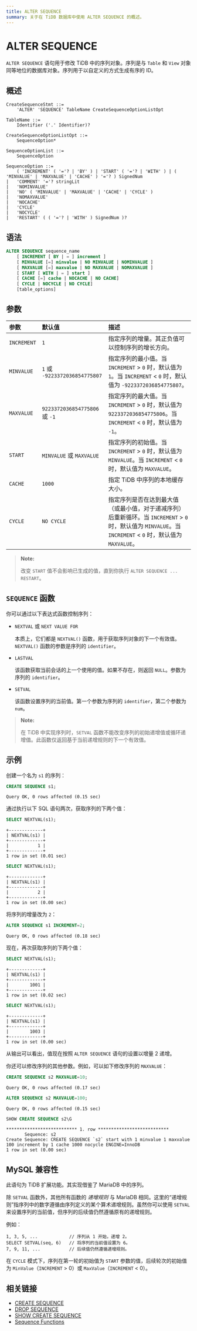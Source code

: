 ```yaml
---
title: ALTER SEQUENCE
summary: 关于在 TiDB 数据库中使用 ALTER SEQUENCE 的概述。
---
```


# ALTER SEQUENCE

`ALTER SEQUENCE` 语句用于修改 TiDB 中的序列对象。序列是与 `Table` 和 `View` 对象同等地位的数据库对象。序列用于以自定义的方式生成有序的 ID。

## 概述

```ebnf+diagram
CreateSequenceStmt ::=
    'ALTER' 'SEQUENCE' TableName CreateSequenceOptionListOpt

TableName ::=
    Identifier ('.' Identifier)?

CreateSequenceOptionListOpt ::=
    SequenceOption*

SequenceOptionList ::=
    SequenceOption

SequenceOption ::=
    ( 'INCREMENT' ( '='? | 'BY' ) | 'START' ( '='? | 'WITH' ) | ( 'MINVALUE' | 'MAXVALUE' | 'CACHE' ) '='? ) SignedNum
|   'COMMENT' '='? stringLit
|   'NOMINVALUE'
|   'NO' ( 'MINVALUE' | 'MAXVALUE' | 'CACHE' | 'CYCLE' )
|   'NOMAXVALUE'
|   'NOCACHE'
|   'CYCLE'
|   'NOCYCLE'
|   'RESTART' ( ( '='? | 'WITH' ) SignedNum )?
```

## 语法

```sql
ALTER SEQUENCE sequence_name
    [ INCREMENT [ BY | = ] increment ]
    [ MINVALUE [=] minvalue | NO MINVALUE | NOMINVALUE ]
    [ MAXVALUE [=] maxvalue | NO MAXVALUE | NOMAXVALUE ]
    [ START [ WITH | = ] start ]
    [ CACHE [=] cache | NOCACHE | NO CACHE]
    [ CYCLE | NOCYCLE | NO CYCLE]
    [table_options]
```

## 参数

| 参数 | 默认值 | 描述 |
| :-- | :-- | :--|
| `INCREMENT` | `1` | 指定序列的增量。其正负值可以控制序列的增长方向。 |
| `MINVALUE` | `1` 或 `-9223372036854775807` | 指定序列的最小值。当 `INCREMENT` > `0` 时，默认值为 `1`。当 `INCREMENT` < `0` 时，默认值为 `-9223372036854775807`。 |
| `MAXVALUE` | `9223372036854775806` 或 `-1` | 指定序列的最大值。当 `INCREMENT` > `0` 时，默认值为 `9223372036854775806`。当 `INCREMENT` < `0` 时，默认值为 `-1`。 |
| `START` | `MINVALUE` 或 `MAXVALUE` | 指定序列的初始值。当 `INCREMENT` > `0` 时，默认值为 `MINVALUE`。当 `INCREMENT` < `0` 时，默认值为 `MAXVALUE`。 |
| `CACHE` | `1000` | 指定 TiDB 中序列的本地缓存大小。 |
| `CYCLE` | `NO CYCLE` | 指定序列是否在达到最大值（或最小值，对于递减序列）后重新循环。当 `INCREMENT` > `0` 时，默认值为 `MINVALUE`。当 `INCREMENT` < `0` 时，默认值为 `MAXVALUE`。 |

> **Note:**
>
> 改变 `START` 值不会影响已生成的值，直到你执行 `ALTER SEQUENCE ... RESTART`。

## `SEQUENCE` 函数

你可以通过以下表达式函数控制序列：

+ `NEXTVAL` 或 `NEXT VALUE FOR`

    本质上，它们都是 `NEXTVAL()` 函数，用于获取序列对象的下一个有效值。`NEXTVAL()` 函数的参数是序列的 `identifier`。

+ `LASTVAL`

    该函数获取当前会话的上一个使用的值。如果不存在，则返回 `NULL`。参数为序列的 `identifier`。

+ `SETVAL`

    该函数设置序列的当前值。第一个参数为序列的 `identifier`，第二个参数为 `num`。

> **Note:**
>
> 在 TiDB 中实现序列时，`SETVAL` 函数不能改变序列的初始递增值或循环递增值。此函数仅返回基于当前递增规则的下一个有效值。

## 示例

创建一个名为 `s1` 的序列：

```sql
CREATE SEQUENCE s1;
```

```
Query OK, 0 rows affected (0.15 sec)
```

通过执行以下 SQL 语句两次，获取序列的下两个值：

```sql
SELECT NEXTVAL(s1);
```

```
+-------------+
| NEXTVAL(s1) |
+-------------+
|           1 |
+-------------+
1 row in set (0.01 sec)
```

```sql
SELECT NEXTVAL(s1);
```

```
+-------------+
| NEXTVAL(s1) |
+-------------+
|           2 |
+-------------+
1 row in set (0.00 sec)
```

将序列的增量改为 `2`：

```sql
ALTER SEQUENCE s1 INCREMENT=2;
```

```
Query OK, 0 rows affected (0.18 sec)
```

现在，再次获取序列的下两个值：

```sql
SELECT NEXTVAL(s1);
```

```
+-------------+
| NEXTVAL(s1) |
+-------------+
|        1001 |
+-------------+
1 row in set (0.02 sec)
```

```sql
SELECT NEXTVAL(s1);
```

```
+-------------+
| NEXTVAL(s1) |
+-------------+
|        1003 |
+-------------+
1 row in set (0.00 sec)
```

从输出可以看出，值现在按照 `ALTER SEQUENCE` 语句的设置以增量 2 递增。

你还可以修改序列的其他参数。例如，可以如下修改序列的 `MAXVALUE`：

```sql
CREATE SEQUENCE s2 MAXVALUE=10;
```

```
Query OK, 0 rows affected (0.17 sec)
```

```sql
ALTER SEQUENCE s2 MAXVALUE=100;
```

```
Query OK, 0 rows affected (0.15 sec)
```

```sql
SHOW CREATE SEQUENCE s2\G
```

```
*************************** 1. row ***************************
       Sequence: s2
Create Sequence: CREATE SEQUENCE `s2` start with 1 minvalue 1 maxvalue 100 increment by 1 cache 1000 nocycle ENGINE=InnoDB
1 row in set (0.00 sec)
```

## MySQL 兼容性

此语句为 TiDB 扩展功能。其实现借鉴了 MariaDB 中的序列。

除 `SETVAL` 函数外，其他所有函数的 _递增规则_ 与 MariaDB 相同。这里的“递增规则”指序列中的数字遵循由序列定义的某个算术递增规则。虽然你可以使用 `SETVAL` 来设置序列的当前值，但序列的后续值仍然遵循原有的递增规则。

例如：

```
1, 3, 5, ...            // 序列从 1 开始，递增 2。
SELECT SETVAL(seq, 6)   // 将序列的当前值设置为 6。
7, 9, 11, ...           // 后续值仍然遵循递增规则。
```

在 `CYCLE` 模式下，序列在第一轮的初始值为 `START` 参数的值，后续轮次的初始值为 `MinValue`（`INCREMENT` > 0）或 `MaxValue`（`INCREMENT` < 0）。

## 相关链接

* [CREATE SEQUENCE](/sql-statements/sql-statement-create-sequence.md)
* [DROP SEQUENCE](/sql-statements/sql-statement-drop-sequence.md)
* [SHOW CREATE SEQUENCE](/sql-statements/sql-statement-show-create-sequence.md)
* [Sequence Functions](/functions-and-operators/sequence-functions.md)
